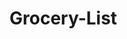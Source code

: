 # Grocery-List
<!-- Grocery List Requirements
Your list needs to meet all the following         requirements.

Incorporate the major HTML semantic tags.
Each category of grocery should be in some type of "section".
Sections should have background colors.
Section headers should have background colors.
The main header text needs to be a different color.
Use three types of headings.
Include two types of lists.
Use the box model to add borders and spacing to each section.
Add two photos with padding so it is nicely spaced away from the text element.
CSS needs to be incorporated using an external CSS file, internal in the header, and inline. You choose which CSS goes where. -->
